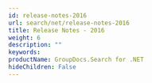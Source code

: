 ```yaml
---
id: release-notes-2016
url: search/net/release-notes-2016
title: Release Notes - 2016
weight: 6
description: ""
keywords: 
productName: GroupDocs.Search for .NET
hideChildren: False
---
```

